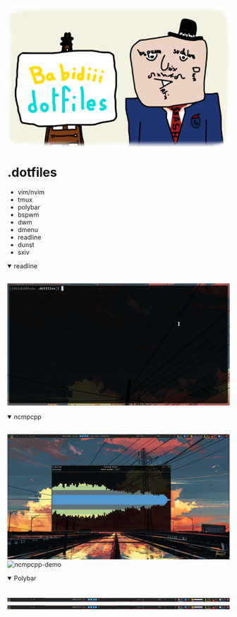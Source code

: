 <p align="center">
<img src="images/babidiii-dotfiles-logo.png" alt="Babidiii dotfile logo" title="logo" />
</p>

# .dotfiles


- vim/nvim
- tmux
- polybar
- bspwm
- dwm
- dmenu
- readline
- dunst
- sxiv


<details open>
<summary>readline</summary>
<br>

![redline-demo](demo/readline.gif)

</details>

<details open>
<summary>ncmpcpp</summary>
<br>

![ncmpcpp-screenshot](images/ncmpcpp.png)  
![ncmpcpp-demo](demo/ncmpcpp2.gif)
</details>


<details open>
<summary>Polybar</summary>
<br>

![polybar-screenshot-main](images/polybar-main.png)  
![polybar-screenshot-second](images/polybar-main.png)  
</details>
